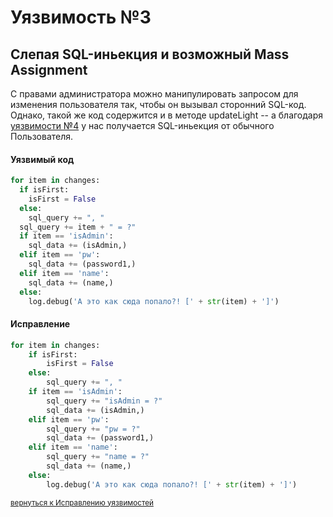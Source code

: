 # Уязвимость №3
## Слепая SQL-иньекция и возможный Mass Assignment

С правами администратора можно манипулировать запросом для изменения пользователя так, чтобы он вызывал сторонний SQL-код.
Однако, такой же код содержится и в методе updateLight -- а благодаря [уязвимости №4](../4) у нас получается SQL-иньекция от обычного Пользователя.

#### Уязвимый код
```python
for item in changes:
  if isFirst:
    isFirst = False
  else:
    sql_query += ", "
  sql_query += item + " = ?"
  if item == 'isAdmin':
    sql_data += (isAdmin,)
  elif item == 'pw':
    sql_data += (password1,)
  elif item == 'name':
    sql_data += (name,)
  else:
    log.debug('А это как сюда попало?! [' + str(item) + ']')
```
#### Исправление

```python
for item in changes:
    if isFirst:
        isFirst = False
    else:
        sql_query += ", "
    if item == 'isAdmin':
        sql_query += "isAdmin = ?"
        sql_data += (isAdmin,)
    elif item == 'pw':
        sql_query += "pw = ?"
        sql_data += (password1,)
    elif item == 'name':
        sql_query += "name = ?"
        sql_data += (name,)
    else:
        log.debug('А это как сюда попало?! [' + str(item) + ']')
```
<sub>[вернуться к Исправлению уязвимостей](../)</sub>
